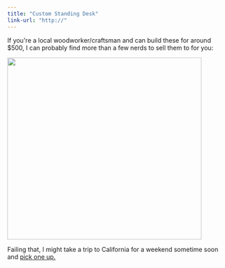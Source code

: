 ```yaml
---
title: "Custom Standing Desk"
link-url: "http://"
---
```

<p>If you're a local woodworker/craftsman and can build these for around $500, I can probably find more than a few nerds to sell them to for you:</p>
<p><img src="https://chrisenns.com/wp-content/uploads/2011/06/wood-standingdesk.jpg" alt="" title="wood-standingdesk" width="443" height="416" class="aligncenter size-full wp-image-19576" /></p>
<p>Failing that, I might take a trip to California for a weekend sometime soon and <a href="http://www.tinkeringmonkey.com/custom-standing-desk">pick one up.</a></p>
